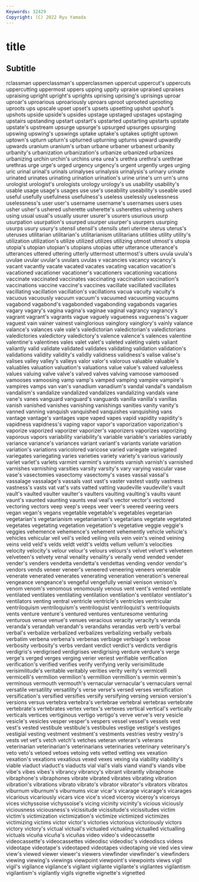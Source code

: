 ```yaml
---
Keywords: 32429
Copyright: (C) 2022 Ryu Yamada
---
```



# title

## Subtitle
rclassman upperclassman's upperclassmen uppercut uppercut's uppercuts uppercutting uppermost uppers upping
uppity upraise upraised upraises upraising upright upright's uprights uprising uprising's
uprisings uproar uproar's uproarious uproariously uproars uproot uprooted uprooting uproots
ups upscale upset upset's upsets upsetting upshot upshot's upshots upside
upside's upsides upstage upstaged upstages upstaging upstairs upstanding upstart upstart's
upstarted upstarting upstarts upstate upstate's upstream upsurge upsurge's upsurged upsurges
upsurging upswing upswing's upswings uptake uptake's uptakes uptight uptown uptown's
upturn upturn's upturned upturning upturns upward upwardly upwards uranium uranium's
urban urbane urbaner urbanest urbanity urbanity's urbanization urbanization's urbanize urbanized
urbanizes urbanizing urchin urchin's urchins urea urea's urethra urethra's urethrae
urethras urge urge's urged urgency urgency's urgent urgently urges urging
uric urinal urinal's urinals urinalyses urinalysis urinalysis's urinary urinate urinated
urinates urinating urination urination's urine urine's urn urn's urns urologist
urologist's urologists urology urology's us usability usability's usable usage usage's
usages use use's useability useability's useable used useful usefully usefulness
usefulness's useless uselessly uselessness uselessness's user user's username username's usernames
users uses usher usher's ushered usherette usherette's usherettes ushering ushers
using usual usual's usually usurer usurer's usurers usurious usurp usurpation
usurpation's usurped usurper usurper's usurpers usurping usurps usury usury's utensil
utensil's utensils uteri uterine uterus uterus's uteruses utilitarian utilitarian's utilitarianism
utilitarians utilities utility utility's utilization utilization's utilize utilized utilizes utilizing
utmost utmost's utopia utopia's utopian utopian's utopians utopias utter utterance
utterance's utterances uttered uttering utterly uttermost uttermost's utters uvula uvula's
uvulae uvular uvular's uvulars uvulas v vacancies vacancy vacancy's vacant
vacantly vacate vacated vacates vacating vacation vacation's vacationed vacationer vacationer's
vacationers vacationing vacations vaccinate vaccinated vaccinates vaccinating vaccination vaccination's vaccinations
vaccine vaccine's vaccines vacillate vacillated vacillates vacillating vacillation vacillation's vacillations
vacua vacuity vacuity's vacuous vacuously vacuum vacuum's vacuumed vacuuming vacuums
vagabond vagabond's vagabonded vagabonding vagabonds vagaries vagary vagary's vagina vagina's
vaginae vaginal vagrancy vagrancy's vagrant vagrant's vagrants vague vaguely vagueness
vagueness's vaguer vaguest vain vainer vainest vainglorious vainglory vainglory's vainly
valance valance's valances vale vale's valedictorian valedictorian's valedictorians valedictories valedictory
valedictory's valence valence's valences valentine valentine's valentines vales valet valet's
valeted valeting valets valiant valiantly valid validate validated validates validating
validation validation's validations validity validity's validly validness validness's valise valise's
valises valley valley's valleys valor valor's valorous valuable valuable's valuables
valuation valuation's valuations value value's valued valueless values valuing valve
valve's valved valves valving vamoose vamoosed vamooses vamoosing vamp vamp's
vamped vamping vampire vampire's vampires vamps van van's vanadium vanadium's
vandal vandal's vandalism vandalism's vandalize vandalized vandalizes vandalizing vandals vane
vane's vanes vanguard vanguard's vanguards vanilla vanilla's vanillas vanish vanished
vanishes vanishing vanishings vanities vanity vanity's vanned vanning vanquish vanquished
vanquishes vanquishing vans vantage vantage's vantages vape vaped vapes vapid
vapidity vapidity's vapidness vapidness's vaping vapor vapor's vaporization vaporization's vaporize
vaporized vaporizer vaporizer's vaporizers vaporizes vaporizing vaporous vapors variability variability's
variable variable's variables variably variance variance's variances variant variant's variants
variate variation variation's variations varicolored varicose varied variegate variegated variegates
variegating varies varieties variety variety's various variously varlet varlet's varlets
varmint varmint's varmints varnish varnish's varnished varnishes varnishing varsities varsity
varsity's vary varying vascular vase vase's vasectomies vasectomy vasectomy's vases
vassal vassal's vassalage vassalage's vassals vast vast's vaster vastest vastly
vastness vastness's vasts vat vat's vats vatted vatting vaudeville vaudeville's
vault vault's vaulted vaulter vaulter's vaulters vaulting vaulting's vaults vaunt
vaunt's vaunted vaunting vaunts veal veal's vector vector's vectored vectoring
vectors veep veep's veeps veer veer's veered veering veers vegan
vegan's vegans vegetable vegetable's vegetables vegetarian vegetarian's vegetarianism vegetarianism's vegetarians
vegetate vegetated vegetates vegetating vegetation vegetation's vegetative veggie veggie's veggies
vehemence vehemence's vehement vehemently vehicle vehicle's vehicles vehicular veil veil's
veiled veiling veils vein vein's veined veining veins veld veld's
velds veldt veldt's veldts vellum vellum's velocities velocity velocity's velour
velour's velours velours's velvet velvet's velveteen velveteen's velvety venal venality
venality's venally vend vended vender vender's venders vendetta vendetta's vendettas
vending vendor vendor's vendors vends veneer veneer's veneered veneering veneers
venerable venerate venerated venerates venerating veneration veneration's venereal vengeance vengeance's
vengeful vengefully venial venison venison's venom venom's venomous venomously venous
vent vent's vented ventilate ventilated ventilates ventilating ventilation ventilation's ventilator
ventilator's ventilators venting ventral ventricle ventricle's ventricles ventricular ventriloquism ventriloquism's
ventriloquist ventriloquist's ventriloquists vents venture venture's ventured ventures venturesome venturing
venturous venue venue's venues veracious veracity veracity's veranda veranda's verandah
verandah's verandahs verandas verb verb's verbal verbal's verbalize verbalized verbalizes
verbalizing verbally verbals verbatim verbena verbena's verbenas verbiage verbiage's verbose
verbosity verbosity's verbs verdant verdict verdict's verdicts verdigris verdigris's verdigrised
verdigrises verdigrising verdure verdure's verge verge's verged verges verging verier
veriest verifiable verification verification's verified verifies verify verifying verily verisimilitude
verisimilitude's veritable veritably verities verity verity's vermicelli vermicelli's vermilion vermilion's
vermillion vermillion's vermin vermin's verminous vermouth vermouth's vernacular vernacular's vernaculars
vernal versatile versatility versatility's verse verse's versed verses versification versification's
versified versifies versify versifying versing version version's versions versus vertebra
vertebra's vertebrae vertebral vertebras vertebrate vertebrate's vertebrates vertex vertex's vertexes
vertical vertical's vertically verticals vertices vertiginous vertigo vertigo's verve verve's
very vesicle vesicle's vesicles vesper vesper's vespers vessel vessel's vessels
vest vest's vested vestibule vestibule's vestibules vestige vestige's vestiges vestigial
vesting vestment vestment's vestments vestries vestry vestry's vests vet vet's
vetch vetch's vetches veteran veteran's veterans veterinarian veterinarian's veterinarians veterinaries
veterinary veterinary's veto veto's vetoed vetoes vetoing vets vetted vetting
vex vexation vexation's vexations vexatious vexed vexes vexing via viability
viability's viable viaduct viaduct's viaducts vial vial's vials viand viand's
viands vibe vibe's vibes vibes's vibrancy vibrancy's vibrant vibrantly vibraphone
vibraphone's vibraphones vibrate vibrated vibrates vibrating vibration vibration's vibrations vibrato
vibrato's vibrator vibrator's vibrators vibratos viburnum viburnum's viburnums vicar vicar's
vicarage vicarage's vicarages vicarious vicariously vicars vice vice's viced viceroy
viceroy's viceroys vices vichyssoise vichyssoise's vicing vicinity vicinity's vicious viciously
viciousness viciousness's vicissitude vicissitude's vicissitudes victim victim's victimization victimization's victimize
victimized victimizes victimizing victims victor victor's victories victorious victoriously victors
victory victory's victual victual's victualed victualing victualled victualling victuals vicuña
vicuña's vicuñas video video's videocassette videocassette's videocassettes videodisc videodisc's videodiscs
videos videotape videotape's videotaped videotapes videotaping vie vied vies view
view's viewed viewer viewer's viewers viewfinder viewfinder's viewfinders viewing viewing's
viewings viewpoint viewpoint's viewpoints views vigil vigil's vigilance vigilance's vigilant
vigilante vigilante's vigilantes vigilantism vigilantism's vigilantly vigils vignette vignette's vignetted
